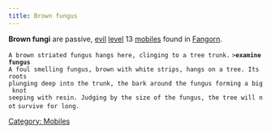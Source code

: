 ```yaml
---
title: Brown fungus
---
```


**Brown fungi** are passive, [evil](alignment "wikilink")
[level](level "wikilink") 13 [mobiles](mobile "wikilink") found in
[Fangorn](Fangorn "wikilink").

`A brown striated fungus hangs here, clinging to a tree trunk.`
`>`**`examine fungus`**
`A foul smelling fungus, brown with white strips, hangs on a tree. Its roots`
`plunging deep into the trunk, the bark around the fungus forming a big knot`
`seeping with resin. Judging by the size of the fungus, the tree will not`
`survive for long.`

[Category: Mobiles](Category:_Mobiles "wikilink")